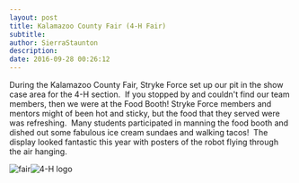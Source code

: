 ```yaml
---
layout: post
title: Kalamazoo County Fair (4-H Fair)
subtitle:
author: SierraStaunton
description:
date: 2016-09-28 00:26:12
---
```


During the Kalamazoo County Fair, Stryke Force set up our pit in the show case area for the 4-H section.  If you stopped by and couldn't find our team members, then we were at the Food Booth! Stryke Force members and mentors might of been hot and sticky, but the food that they served were was refreshing.  Many students participated in manning the food booth and dished out some fabulous ice cream sundaes and walking tacos!  The display looked fantastic this year with posters of the robot flying through the air hanging.

![fair](/wp-content/uploads/2016/09/fair.png)![4-H logo](http://strykeforce.org/wp-content/uploads/2015/01/4-H-logo.jpg)
